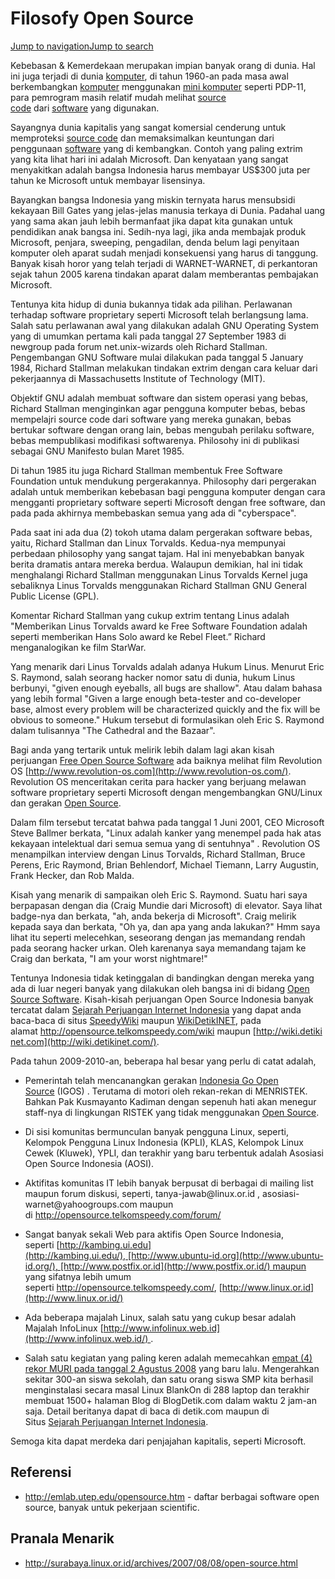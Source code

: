 Filosofy Open Source
====================

[Jump to
navigation](https://hadescenter.my.id/wiki/index.php/Filosofy_Open_Source#mw-head)[Jump
to
search](https://hadescenter.my.id/wiki/index.php/Filosofy_Open_Source#searchInput)

Kebebasan & Kemerdekaan merupakan impian banyak orang di dunia. Hal ini juga
terjadi di dunia [komputer](https://hadescenter.my.id/wiki/index.php/Komputer),
di tahun 1960-an pada masa awal
berkembangkan [komputer](https://hadescenter.my.id/wiki/index.php/Komputer) menggunakan [mini
komputer](https://hadescenter.my.id/wiki/index.php?title=Mini_komputer&action=edit&redlink=1) seperti
PDP-11, para pemrogram masih relatif mudah melihat [source
code](https://hadescenter.my.id/wiki/index.php/Source_code) dari [software](https://hadescenter.my.id/wiki/index.php?title=Software&action=edit&redlink=1) yang
digunakan.

Sayangnya dunia kapitalis yang sangat komersial cenderung untuk
memproteksi [source
code](https://hadescenter.my.id/wiki/index.php/Source_code) dan memaksimalkan
keuntungan dari
penggunaan [software](https://hadescenter.my.id/wiki/index.php?title=Software&action=edit&redlink=1) yang
di kembangkan. Contoh yang paling extrim yang kita lihat hari ini adalah
Microsoft. Dan kenyataan yang sangat menyakitkan adalah bangsa Indonesia harus
membayar US\$300 juta per tahun ke Microsoft untuk membayar lisensinya.

Bayangkan bangsa Indonesia yang miskin ternyata harus mensubsidi kekayaan Bill
Gates yang jelas-jelas manusia terkaya di Dunia. Padahal uang yang sama akan
jauh lebih bermanfaat jika dapat kita gunakan untuk pendidikan anak bangsa ini.
Sedih-nya lagi, jika anda membajak produk Microsoft, penjara, sweeping,
pengadilan, denda belum lagi penyitaan komputer oleh aparat sudah menjadi
konsekuensi yang harus di tanggung. Banyak kisah horor yang telah terjadi di
WARNET-WARNET, di perkantoran sejak tahun 2005 karena tindakan aparat dalam
memberantas pembajakan Microsoft.

Tentunya kita hidup di dunia bukannya tidak ada pilihan. Perlawanan terhadap
software proprietary seperti Microsoft telah berlangsung lama. Salah satu
perlawanan awal yang dilakukan adalah GNU Operating System yang di umumkan
pertama kali pada tanggal 27 September 1983 di newgroup pada forum
net.unix-wizards oleh Richard Stallman. Pengembangan GNU Software mulai
dilakukan pada tanggal 5 January 1984, Richard Stallman melakukan tindakan
extrim dengan cara keluar dari pekerjaannya di Massachusetts Institute of
Technology (MIT).

Objektif GNU adalah membuat software dan sistem operasi yang bebas, Richard
Stallman menginginkan agar pengguna komputer bebas, bebas mempelajri source code
dari software yang mereka gunakan, bebas bertukar software dengan orang lain,
bebas mengubah perilaku software, bebas mempublikasi modifikasi softwarenya.
Philosohy ini di publikasi sebagai GNU Manifesto bulan Maret 1985.

Di tahun 1985 itu juga Richard Stallman membentuk Free Software Foundation untuk
mendukung pergerakannya. Philosophy dari pergerakan adalah untuk memberikan
kebebasan bagi pengguna komputer dengan cara mengganti proprietary software
seperti Microsoft dengan free software, dan pada pada akhirnya membebaskan semua
yang ada di "cyberspace".

Pada saat ini ada dua (2) tokoh utama dalam pergerakan software bebas, yaitu,
Richard Stallman dan Linux Torvalds. Kedua-nya mempunyai perbedaan philosophy
yang sangat tajam. Hal ini menyebabkan banyak berita dramatis antara mereka
berdua. Walaupun demikian, hal ini tidak menghalangi Richard Stallman
menggunakan Linus Torvalds Kernel juga sebaliknya Linus Torvalds menggunakan
Richard Stallman GNU General Public License (GPL).

Komentar Richard Stallman yang cukup extrim tentang Linus adalah "Memberikan
Linus Torvalds award ke Free Software Foundation adalah seperti memberikan Hans
Solo award ke Rebel Fleet.” Richard menganalogikan ke film StarWar.

Yang menarik dari Linus Torvalds adalah adanya Hukum Linus. Menurut Eric S.
Raymond, salah seorang hacker nomor satu di dunia, hukum Linus berbunyi, "given
enough eyeballs, all bugs are shallow". Atau dalam bahasa yang lebih formal
"Given a large enough beta-tester and co-developer base, almost every problem
will be characterized quickly and the fix will be obvious to someone." Hukum
tersebut di formulasikan oleh Eric S. Raymond dalam tulisannya "The Cathedral
and the Bazaar".

Bagi anda yang tertarik untuk melirik lebih dalam lagi akan kisah
perjuangan [Free Open Source
Software](https://hadescenter.my.id/wiki/index.php/Free_Open_Source_Software) ada
baiknya melihat film Revolution
OS [http://www.revolution-os.com](http://www.revolution-os.com/). Revolution OS
menceritakan cerita para hacker yang berjuang melawan software proprietary
seperti Microsoft dengan mengembangkan GNU/Linux dan gerakan [Open
Source](https://hadescenter.my.id/wiki/index.php?title=Open_Source&action=edit&redlink=1).

Dalam film tersebut tercatat bahwa pada tanggal 1 Juni 2001, CEO Microsoft Steve
Ballmer berkata, "Linux adalah kanker yang menempel pada hak atas kekayaan
intelektual dari semua semua yang di sentuhnya" . Revolution OS menampilkan
interview dengan Linus Torvalds, Richard Stallman, Bruce Perens, Eric Raymond,
Brian Behlendorf, Michael Tiemann, Larry Augustin, Frank Hecker, dan Rob Malda.

Kisah yang menarik di sampaikan oleh Eric S. Raymond. Suatu hari saya berpapasan
dengan dia (Craig Mundie dari Microsoft) di elevator. Saya lihat badge-nya dan
berkata, "ah, anda bekerja di Microsoft". Craig melirik kepada saya dan berkata,
"Oh ya, dan apa yang anda lakukan?" Hmm saya lihat itu seperti melecehkan,
seseorang dengan jas memandang rendah pada seorang hacker urkan. Oleh karenanya
saya memandang tajam ke Craig dan berkata, "I am your worst nightmare!"

  
Tentunya Indonesia tidak ketinggalan di bandingkan dengan mereka yang ada di
luar negeri banyak yang dilakukan oleh bangsa ini di bidang [Open Source
Software](https://hadescenter.my.id/wiki/index.php?title=Open_Source_Software&action=edit&redlink=1).
Kisah-kisah perjuangan Open Source Indonesia banyak tercatat dalam [Sejarah
Perjuangan Internet
Indonesia](https://hadescenter.my.id/wiki/index.php/Sejarah_Internet_Indonesia) yang
dapat anda baca-baca di
situs [SpeedyWiki](http://opensource.telkomspeedy.com/wiki) maupun [WikiDetikINET](http://wiki.detikinet.com/),
pada
alamat <http://opensource.telkomspeedy.com/wiki> maupun [http://wiki.detikinet.com](http://wiki.detikinet.com/).

Pada tahun 2009-2010-an, beberapa hal besar yang perlu di catat adalah,

-   Pemerintah telah mencanangkan gerakan [Indonesia Go Open
    Source](https://hadescenter.my.id/wiki/index.php/Indonesia_Go_Open_Source) (IGOS)
    . Terutama di motori oleh rekan-rekan di MENRISTEK. Bahkan Pak Kusmayanto
    Kadiman dengan sepenuh hati akan menegur staff-nya di lingkungan RISTEK yang
    tidak menggunakan [Open
    Source](https://hadescenter.my.id/wiki/index.php?title=Open_Source&action=edit&redlink=1).

-   Di sisi komunitas bermunculan banyak pengguna Linux, seperti, Kelompok
    Pengguna Linux Indonesia (KPLI), KLAS, Kelompok Linux Cewek (Kluwek), YPLI,
    dan terakhir yang baru terbentuk adalah Asosiasi Open Source Indonesia
    (AOSI).

-   Aktifitas komunitas IT lebih banyak berpusat di berbagai di mailing list
    maupun forum diskusi, seperti, tanya-jawab\@linux.or.id ,
    asosiasi-warnet\@yahoogroups.com maupun
    di <http://opensource.telkomspeedy.com/forum/>

-   Sangat banyak sekali Web para aktifis Open Source Indonesia,
    seperti [http://kambing.ui.edu](http://kambing.ui.edu/), [http://www.ubuntu-id.org](http://www.ubuntu-id.org/), [http://www.postfix.or.id](http://www.postfix.or.id/) maupun
    yang sifatnya lebih umum
    seperti <http://opensource.telkomspeedy.com/>, [http://www.linux.or.id](http://www.linux.or.id/)

-   Ada beberapa majalah Linux, salah satu yang cukup besar adalah Majalah
    InfoLinux [http://www.infolinux.web.id](http://www.infolinux.web.id/) .

-   Salah satu kegiatan yang paling keren adalah memecahkan [empat (4) rekor
    MURI pada tanggal 2 Agustus
    2008](https://hadescenter.my.id/wiki/index.php?title=2_Agustus_2008_-_Rekor_MURI_untuk_Open_Source_Indonesia&action=edit&redlink=1) yang
    baru lalu. Mengerahkan sekitar 300-an siswa sekolah, dan satu orang siswa
    SMP kita berhasil menginstalasi secara masal Linux BlankOn di 288 laptop dan
    terakhir membuat 1500+ halaman Blog di BlogDetik.com dalam waktu 2 jam-an
    saja. Detail beritanya dapat di baca di detik.com maupun di Situs [Sejarah
    Perjuangan Internet
    Indonesia](https://hadescenter.my.id/wiki/index.php/Sejarah_Internet_Indonesia).

Semoga kita dapat merdeka dari penjajahan kapitalis, seperti Microsoft.

Referensi
---------

-   <http://emlab.utep.edu/opensource.htm> - daftar berbagai software open
    source, banyak untuk pekerjaan scientific.

Pranala Menarik
---------------

-   <http://surabaya.linux.or.id/archives/2007/08/08/open-source.html>
